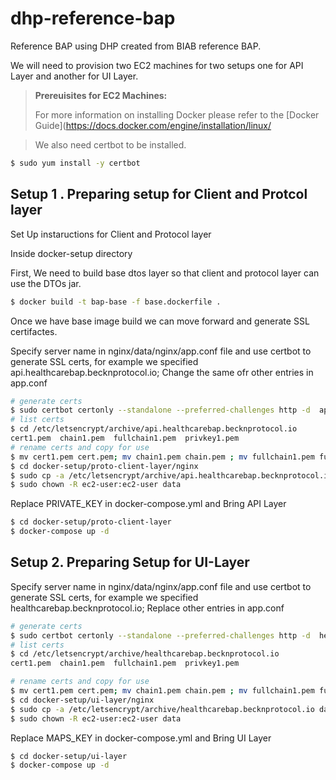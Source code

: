# dhp-reference-bap
Reference BAP using DHP created from BIAB reference BAP.

We will need to provision two EC2 machines for two setups one for API Layer and another for UI Layer.

> **Prereuisites for EC2 Machines:**
>
>    For more information on installing Docker please refer to the
   [Docker Guide](https://docs.docker.com/engine/installation/linux/

>  We also need certbot to be installed.

```bash
$ sudo yum install -y certbot
```

## Setup 1 . Preparing setup for Client and Protcol layer 

Set Up instaructions for Client and Protocol layer 

Inside docker-setup directory 

First, We need to build base dtos layer so that client and protocol layer can use the DTOs jar.
```bash
$ docker build -t bap-base -f base.dockerfile .
```

Once we have base image build we can move forward and generate SSL certifactes.

Specify server name in nginx/data/nginx/app.conf file and use certbot to generate SSL certs, for example we specified api.healthcarebap.becknprotocol.io;
Change the same ofr other entries in app.conf

```bash
# generate certs
$ sudo certbot certonly --standalone --preferred-challenges http -d  api.healthcarebap.becknprotocol.io 
# list certs 
$ cd /etc/letsencrypt/archive/api.healthcarebap.becknprotocol.io
cert1.pem  chain1.pem  fullchain1.pem  privkey1.pem
# rename certs and copy for use
$ mv cert1.pem cert.pem; mv chain1.pem chain.pem ; mv fullchain1.pem fullchain.pem; mv privkey1.pem privkey.pem
$ cd docker-setup/proto-client-layer/nginx
$ sudo cp -a /etc/letsencrypt/archive/api.healthcarebap.becknprotocol.io data/certbot/conf/live/
$ sudo chown -R ec2-user:ec2-user data
```

Replace PRIVATE_KEY in docker-compose.yml and Bring API Layer

```bash
$ cd docker-setup/proto-client-layer
$ docker-compose up -d 
```


## Setup 2. Preparing Setup for UI-Layer

Specify server name in nginx/data/nginx/app.conf file and use certbot to generate SSL certs, for example we specified healthcarebap.becknprotocol.io;
Replace other entries in app.conf

```bash
# generate certs
$ sudo certbot certonly --standalone --preferred-challenges http -d  healthcarebap.becknprotocol.io 
# list certs
$ cd /etc/letsencrypt/archive/healthcarebap.becknprotocol.io
cert1.pem  chain1.pem  fullchain1.pem  privkey1.pem

# rename certs and copy for use
$ mv cert1.pem cert.pem; mv chain1.pem chain.pem ; mv fullchain1.pem fullchain.pem; mv privkey1.pem privkey.pem
$ cd docker-setup/ui-layer/nginx
$ sudo cp -a /etc/letsencrypt/archive/healthcarebap.becknprotocol.io data/certbot/conf/live/
$ sudo chown -R ec2-user:ec2-user data
```

Replace MAPS_KEY in docker-compose.yml and Bring UI Layer

```bash
$ cd docker-setup/ui-layer
$ docker-compose up -d 
```

